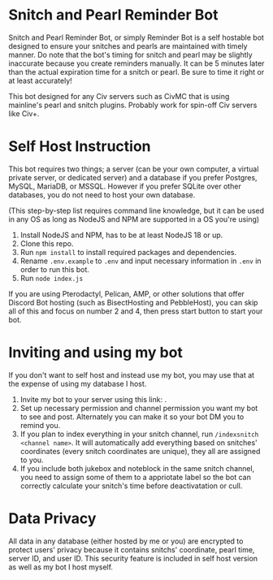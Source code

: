 # Snitch and Pearl Reminder Bot

Snitch and Pearl Reminder Bot, or simply Reminder Bot is a self hostable bot designed to ensure your snitches and pearls are maintained with timely manner. Do note that the bot's timing for snitch and pearl may be slightly inaccurate because you create reminders manually. It can be 5 minutes later than the actual expiration time for a snitch or pearl. Be sure to time it right or at least accurately!

This bot designed for any Civ servers such as CivMC that is using mainline's pearl and snitch plugins. Probably work for spin-off Civ servers like Civ+.

# Self Host Instruction
This bot requires two things; a server (can be your own computer, a virtual private server, or dedicated server) and a database if you prefer Postgres, MySQL, MariaDB, or MSSQL. However if you prefer SQLite over other databases, you do not need to host your own database.

(This step-by-step list requires command line knowledge, but it can be used in any OS as long as NodeJS and NPM are supported in a OS you're using)
1. Install NodeJS and NPM, has to be at least NodeJS 18 or up.
2. Clone this repo.
3. Run `npm install` to install required packages and dependencies.
4. Rename `.env.example` to `.env` and input necessary information in `.env` in order to run this bot.
5. Run `node index.js`

If you are using Pterodactyl, Pelican, AMP, or other solutions that offer Discord Bot hosting (such as BisectHosting and PebbleHost), you can skip all of this and focus on number 2 and 4, then press start button to start your bot.

# Inviting and using my bot
If you don't want to self host and instead use my bot, you may use that at the expense of using my database I host.

1. Invite my bot to your server using this link: <link>.
2. Set up necessary permission and channel permission you want my bot to see and post. Alternately you can make it so your bot DM you to remind you.
3. If you plan to index everything in your snitch channel, run `/indexsnitch <channel name>`. It will automatically add everything based on snitches' coordinates (every snitch coordinates are unique), they all are assigned to you.
4. If you include both jukebox and noteblock in the same snitch channel, you need to assign some of them to a appriotate label so the bot can correctly calculate your snitch's time before deactivatation or cull.

# Data Privacy
All data in any database (either hosted by me or you) are encrypted to protect users' privacy because it contains snitchs' coordinate, pearl time, server ID, and user ID. This security feature is included in self host version as well as my bot I host myself.
